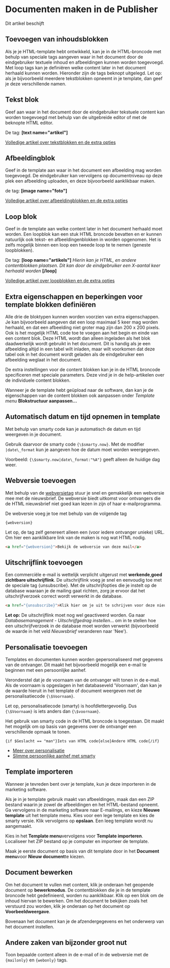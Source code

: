 # Documenten maken in de Publisher

Dit artikel beschijft

## Toevoegen van inhoudsblokken

Als je je HTML-template hebt ontwikkeld, kan je in de HTML-broncode met
behulp van speciale tags aangeven waar in het document door de
eindgebruiker textuele inhoud en afbeeldingen kunnen worden toegevoegd.
Met loop tags kan je definiëren welke content later in het document
herhaald kunnen worden. Hieronder zijn de tags beknopt uitgelegd. Let
op: als je bijvoorbeeld meerdere tekstblokken opneemt in je template,
dan geef je deze verschillende namen.


## Tekst blok

Geef aan waar in het document door de eindgebruiker tekstuele content
kan worden toegevoegd met behulp van de uitgebreide editor of met de
beknopte HTML editor.

De tag: **[text name="artikel"]**

[Volledige artikel over tekstblokken en de extra
opties](./the-text-function-for-adding-textual-content-to-your-document.md)


## Afbeeldingblok

Geef in de template aan waar in het document een afbeelding mag worden
toegevoegd. De eindgebruiker kan vervolgens op documentniveau op deze
plek een afbeelding uploaden, en deze bijvoorbeeld aanklikbaar maken.

de tag: **[image name="foto"]**

[Volledige artikel over afbeeldingblokken en de extra
opties](./the-image-function-for-adding-images-to-your-document.md)


## Loop blok

Geef in de template aan welke content later in het document herhaald
moet worden. Een loopblok kan een stuk HTML broncode bevatten en er
kunnen natuurlijk ook tekst- en afbeeldingenblokken in worden opgenomen.
Het is zelfs mogelijk binnen een loop een tweede loop te te nemen
(geneste loopblokken).

De tag: **[loop name="artikels"]** *Hierin kan je HTML, en andere
contentblokken plaatsen. Dit kan door de eindgebruiker een X-aantal keer
herhaald worden* **[/loop]**

[Volledige artikel over loopblokken en de extra
opties](http://www.copernica.com/nl/ondersteuning/template-blokken-de-loop-tag)


## Extra eigenschappen en beperkingen voor template blokken definiëren

Alle drie de bloktypen kunnen worden voorzien van extra eigenschappen.
Je kan bijvoorbeeld aangeven dat een loop maximaal 5 keer mag worden
herhaald, en dat een afbeelding niet groter mag zijn dan 200 x 200
pixels. Ook is het mogelijk HTML code toe te voegen aan het begin en
einde van een content blok. Deze HTML wordt dan alleen ingeladen als het
blok daadwerkelijk wordt gebruikt in het document. Dit is handig als je
een afbeelding altijd in een tabel wilt inladen, maar wilt voorkomen dat
deze tabel ook in het document wordt geladen als de eindgebruiker een
afbeelding weglaat in het document.

De extra instellingen voor de content blokken kan je in de HTML broncode
specificeren met speciale parameters. Deze vind je in de help-artikelen
over de individuele content blokken.

Wanneer je de template hebt geüpload naar de software, dan kan je de
eigenschappen van de content blokken ook aanpassen onder *Template menu* 
**Blokstructuur aanpassen...**


## Automatisch datum en tijd opnemen in template


Met behulp van smarty code kan je automatisch de datum en tijd weergeven
in je document.

Gebruik daarvoor de smarty code `{\$smarty.now}`. Met de modifier
`|date\_format` kun je aangeven hoe de datum moet worden weergegeven.

Voorbeeld: `{\$smarty.now|date\_format:"%A"}` geeft alleen de huidige dag
weer.


## Webversie toevoegen

Met behulp van de [webversietag](./web-version.md)
stuur je snel en gemakkelijk een webversie mee met de nieuwsbrief. De
webversie biedt uitkomst voor ontvangers die de HTML nieuwsbrief niet
goed kan lezen in zijn of haar e-mailprogramma.

De webversie voeg je toe met behulp van de volgende tag

`{webversion}`

Let op, de tag zelf genereert alleen een (voor iedere ontvanger unieke)
URL. Om hier een aanklikbare link van de maken is nog wat HTML nodig.

```html
<a href="{webversion}">Bekijk de webversie van deze mail</a>
```

## Uitschrijflink toevoegen

Een commerciële e-mail is wettelijk verplicht uitgerust met
**werkende**,**goed zichtbare uitschrijflink**. De uitschrijflink voeg
je snel en eenvoudig toe met de speciale tag {unsubscribe}. Met de
uitschrijfopties die je instelt op de database waaraan je de mailing
gaat richten, zorg je ervoor dat het uitschrijfverzoek correct wordt
verwerkt in de database.

```html
<a href="{unsubscribe}">Klik hier om je uit te schrijven voor deze nieuwsbrief</a>
```

**Let op:** De uitschrijflink moet nog wel geactiveerd worden. Ga naar
*Databasemanagement* - *Uitschrijfgedrag instellen*... om in te stellen
hoe een uitschrijfverzoek in de database moet worden verwerkt
(bijvoorbeeld de waarde in het veld *Nieuwsbrief* veranderen naar
'Nee').


## Personalisatie toevoegen

Templates en documenten kunnen worden gepersonaliseerd met gegevens van
de ontvanger. Dit maakt het bijvoorbeeld mogelijk een e-mail te beginnen
met een persoonlijke aanhef.

Veronderstel dat je de voornaam van de ontvanger wilt tonen in de
e-mail. Als de voornaam is opgeslagen in het databaseveld 'Voornaam',
dan kan je de waarde hieruit in het template of document weergeven met
de personalisatiecode `{\$Voornaam}`.

Let op, personalisatiecode (smarty) is hoofdlettergevoelig. Dus
`{\$Voornaam}` is iets anders dan `{\$voornaam}`.

Het gebruik van smarty code in de HTML broncode is toegestaan. Dit maakt
het mogelijk om op basis van gegevens over de ontvanger een
verschillende opmaak te tonen.

`{if $Geslacht == "man"}Iets van HTML code{else}Andere HTML code{/if}`

* [Meer over personalisatie](./what-is-personalization.md)
* [Slimme persoonlijke aanhef met smarty](./personalized-salutation-in-email-using-smarty-code.md)


## Template importeren

Wanneer je tevreden bent over je template, kun je deze importeren in
de marketing software.

Als je in je template gebruik maakt van afbeeldingen, maak dan een ZIP
bestand waarin je zowel de afbeeldingen en het HTML-bestand opneemt. Ga
vervolgens in de marketing software naar E-mailings, en kieze **Nieuwe
template** uit het template menu. Kies voor een lege template en kies de
smarty versie. Klik vervolgens op **opslaan**. Een leeg template wordt
nu aangemaakt.

Kies in het **Template menu**vervolgens voor **Template importeren**.
Localiseer het ZIP bestand op je computer en importeer de template.

Maak je eerste document op basis van dit template door in het **Document
menu**voor **Nieuw document**te kiezen.


## Document bewerken

Om het document te vullen met content, klik je onderaan het geopende
document op **bewerkmodus**. De contentblokken die je in de template
broncode hebt gedefinieerd, worden nu aanklikbaar. Klik op een blok om
de inhoud hiervan te bewerken. Om het document te bekijken zoals het
verstuurd zou worden, klik je onderaan op het document op
**Voorbeeldweergave**.

Bovenaan het document kan je de afzendergegevens en het onderwerp van
het document instellen.


## Andere zaken van bijzonder groot nut

Toon bepaalde content alleen in de e-mail of in de webversie met de
`{mailonly}` en `{webonly}` tags.